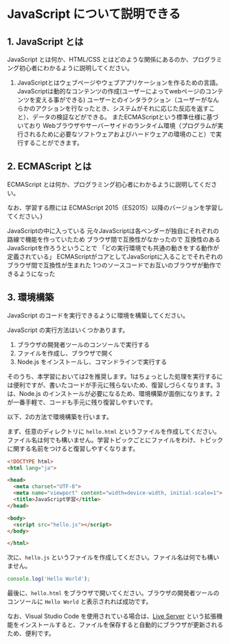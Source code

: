 # JavaScript について説明できる

## 1. JavaScript とは

JavaScript とは何か、HTML/CSS とはどのような関係にあるのか、プログラミング初心者にわかるように説明してください。

1. JavaScriptとはウェブページやウェブアプリケーションを作るための言語。JavaScriptは動的なコンテンツの作成(ユーザーによってwebページのコンテンツを変える事ができる)
ユーザーとのインタラクション（ユーザーがなんらかのアクションを行なったとき、システムがそれに応じた反応を返すこと）、データの検証などができる。
またECMAScriptという標準仕様に基づいており
Webブラウザやサーバーサイドのランタイム環境（プログラムが実行されるために必要なソフトウェアおよびハードウェアの環境のこと）で実行することができます。

## 2. ECMAScript とは

ECMAScript とは何か、プログラミング初心者にわかるように説明してください。

なお、学習する際には ECMAScript 2015（ES2015）以降のバージョンを学習してください。}

JavaScriptの中に入っている
元々JavaScriptは各ベンダーが独自にそれぞれの路線で機能を作っていたため
ブラウザ間で互換性がなかったので
互換性のあるJavaScriptを作ろうということで
「どの実行環境でも共通の動きをする動作が定義されている」
ECMAScriptがコアとしてJavaScriptに入ることでそれぞれのブラウザ間で互換性が生まれた
1つのソースコードでお互いのブラウザが動作できるようになった

## 3. 環境構築

JavaScript のコードを実行できるように環境を構築してください。

JavaScript の実行方法はいくつかあります。

1. ブラウザの開発者ツールのコンソールで実行する
2. ファイルを作成し、ブラウザで開く
3. Node.js をインストールし、コマンドラインで実行する

そのうち、本学習においては2を推奨します。1はちょっとした処理を実行するには便利ですが、書いたコードが手元に残らないため、復習しづらくなります。3は、Node.js のインストールが必要になるため、環境構築が面倒になります。2が一番手軽で、コードも手元に残り復習しやすいです。

以下、2の方法で環境構築を行います。

まず、任意のディレクトリに `hello.html` というファイルを作成してください。ファイル名は何でも構いません。学習トピックごとにファイルをわけ、トピックに関する名前をつけると復習しやすくなります。

```html
<!DOCTYPE html>
<html lang="ja">

<head>
  <meta charset="UTF-8">
  <meta name="viewport" content="width=device-width, initial-scale=1">
  <title>JavaScript学習</title>
</head>

<body>
  <script src="hello.js"></script>
</body>

</html>
```

次に、`hello.js` というファイルを作成してください。ファイル名は何でも構いません。

```js
console.log('Hello World');
```

最後に、`hello.html` をブラウザで開いてください。ブラウザの開発者ツールのコンソールに `Hello World` と表示されれば成功です。

なお、Visual Studio Code を使用されている場合は、[Live Server](https://marketplace.visualstudio.com/items?itemName=ritwickdey.LiveServer) という拡張機能をインストールすると、ファイルを保存すると自動的にブラウザが更新されるため、便利です。